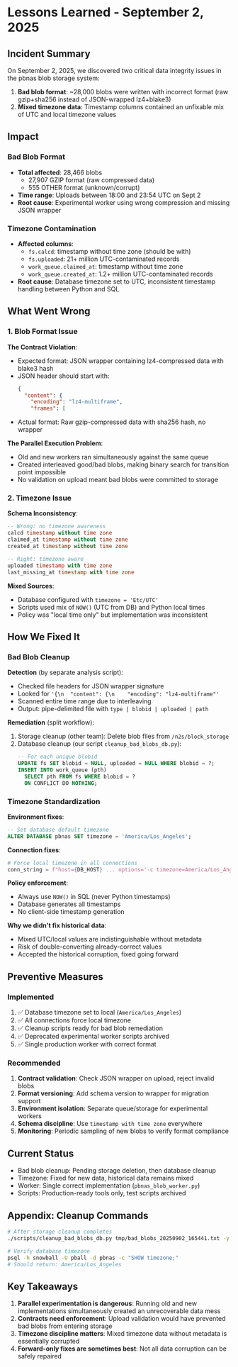 <!--
Author: PB & Claude
Maintainer: PB
Original date: 2025.09.02
License: (c) HRDAG, 2025, GPL-2 or newer

------
docs/lessons-learned-20250902.md
-->

# Lessons Learned - September 2, 2025

## Incident Summary

On September 2, 2025, we discovered two critical data integrity issues in the pbnas blob storage system:
1. **Bad blob format**: ~28,000 blobs were written with incorrect format (raw gzip+sha256 instead of JSON-wrapped lz4+blake3)
2. **Mixed timezone data**: Timestamp columns contained an unfixable mix of UTC and local timezone values

## Impact

### Bad Blob Format
- **Total affected**: 28,466 blobs
  - 27,907 GZIP format (raw compressed data)
  - 555 OTHER format (unknown/corrupt)
- **Time range**: Uploads between 18:00 and 23:54 UTC on Sept 2
- **Root cause**: Experimental worker using wrong compression and missing JSON wrapper

### Timezone Contamination
- **Affected columns**:
  - `fs.calcd`: timestamp without time zone (should be with)
  - `fs.uploaded`: 21+ million UTC-contaminated records
  - `work_queue.claimed_at`: timestamp without time zone
  - `work_queue.created_at`: 1.2+ million UTC-contaminated records
- **Root cause**: Database timezone set to UTC, inconsistent timestamp handling between Python and SQL

## What Went Wrong

### 1. Blob Format Issue

**The Contract Violation**:
- Expected format: JSON wrapper containing lz4-compressed data with blake3 hash
- JSON header should start with:
  ```json
  {
    "content": {
      "encoding": "lz4-multiframe",
      "frames": [
  ```
- Actual format: Raw gzip-compressed data with sha256 hash, no wrapper

**The Parallel Execution Problem**:
- Old and new workers ran simultaneously against the same queue
- Created interleaved good/bad blobs, making binary search for transition point impossible
- No validation on upload meant bad blobs were committed to storage

### 2. Timezone Issue

**Schema Inconsistency**:
```sql
-- Wrong: no timezone awareness
calcd timestamp without time zone
claimed_at timestamp without time zone  
created_at timestamp without time zone

-- Right: timezone aware
uploaded timestamp with time zone
last_missing_at timestamp with time zone
```

**Mixed Sources**:
- Database configured with `timezone = 'Etc/UTC'`
- Scripts used mix of `NOW()` (UTC from DB) and Python local times
- Policy was "local time only" but implementation was inconsistent

## How We Fixed It

### Bad Blob Cleanup

**Detection** (by separate analysis script):
- Checked file headers for JSON wrapper signature
- Looked for `'{\n  "content": {\n    "encoding": "lz4-multiframe"'`
- Scanned entire time range due to interleaving
- Output: pipe-delimited file with `type | blobid | uploaded | path`

**Remediation** (split workflow):
1. Storage cleanup (other team): Delete blob files from `/n2s/block_storage`
2. Database cleanup (our script `cleanup_bad_blobs_db.py`):
   ```sql
   -- For each unique blobid
   UPDATE fs SET blobid = NULL, uploaded = NULL WHERE blobid = ?;
   INSERT INTO work_queue (pth) 
     SELECT pth FROM fs WHERE blobid = ? 
     ON CONFLICT DO NOTHING;
   ```

### Timezone Standardization

**Environment fixes**:
```sql
-- Set database default timezone
ALTER DATABASE pbnas SET timezone = 'America/Los_Angeles';
```

**Connection fixes**:
```python
# Force local timezone in all connections
conn_string = f"host={DB_HOST} ... options='-c timezone=America/Los_Angeles'"
```

**Policy enforcement**:
- Always use `NOW()` in SQL (never Python timestamps)
- Database generates all timestamps
- No client-side timestamp generation

**Why we didn't fix historical data**:
- Mixed UTC/local values are indistinguishable without metadata
- Risk of double-converting already-correct values
- Accepted the historical corruption, fixed going forward

## Preventive Measures

### Implemented
1. ✅ Database timezone set to local (`America/Los_Angeles`)
2. ✅ All connections force local timezone
3. ✅ Cleanup scripts ready for bad blob remediation
4. ✅ Deprecated experimental worker scripts archived
5. ✅ Single production worker with correct format

### Recommended
1. **Contract validation**: Check JSON wrapper on upload, reject invalid blobs
2. **Format versioning**: Add schema version to wrapper for migration support
3. **Environment isolation**: Separate queue/storage for experimental workers
4. **Schema discipline**: Use `timestamp with time zone` everywhere
5. **Monitoring**: Periodic sampling of new blobs to verify format compliance

## Current Status

- Bad blob cleanup: Pending storage deletion, then database cleanup
- Timezone: Fixed for new data, historical data remains mixed
- Worker: Single correct implementation (`pbnas_blob_worker.py`)
- Scripts: Production-ready tools only, test scripts archived

## Appendix: Cleanup Commands

```bash
# After storage cleanup completes
./scripts/cleanup_bad_blobs_db.py tmp/bad_blobs_20250902_165441.txt -y

# Verify database timezone
psql -h snowball -U pball -d pbnas -c "SHOW timezone;"
# Should return: America/Los_Angeles
```

## Key Takeaways

1. **Parallel experimentation is dangerous**: Running old and new implementations simultaneously created an unrecoverable data mess
2. **Contracts need enforcement**: Upload validation would have prevented bad blobs from entering storage
3. **Timezone discipline matters**: Mixed timezone data without metadata is essentially corrupted
4. **Forward-only fixes are sometimes best**: Not all data corruption can be safely repaired
